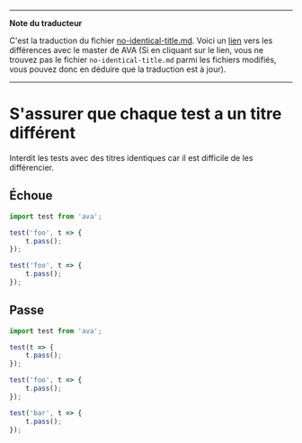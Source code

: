 ___
**Note du traducteur**

C'est la traduction du fichier [no-identical-title.md](https://github.com/sindresorhus/eslint-plugin-ava/blob/master/docs/rules/no-identical-title.md). Voici un [lien](https://github.com/sindresorhus/eslint-plugin-ava/compare/39bf10ba7ffe7b0b54c7fe636a6d240cd9a48d88...master#diff-71a0207aeafb9ca6c33c3d06982b1baa) vers les différences avec le master de AVA (Si en cliquant sur le lien, vous ne trouvez pas le fichier `no-identical-title.md` parmi les fichiers modifiés, vous pouvez donc en déduire que la traduction est à jour).
___
# S'assurer que chaque test a un titre différent

Interdit les tests avec des titres identiques car il est difficile de les différencier.


## Échoue

```js
import test from 'ava';

test('foo', t => {
	t.pass();
});

test('foo', t => {
	t.pass();
});
```


## Passe

```js
import test from 'ava';

test(t => {
	t.pass();
});

test('foo', t => {
	t.pass();
});

test('bar', t => {
	t.pass();
});
```
